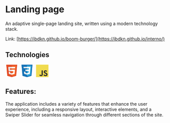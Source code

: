 # Landing page

An adaptive single-page landing site, written using a modern technology stack.

Link: [https://ibdkn.github.io/boom-burger/](https://ibdkn.github.io/interno/)

## Technologies

<div>
  <img src="https://github.com/devicons/devicon/blob/master/icons/html5/html5-original.svg" title="html5" alt="html5" width="40" height="40"/>&nbsp
   <img src="https://github.com/devicons/devicon/blob/master/icons/css3/css3-original.svg" title="css" alt="css" width="40" height="40"/>&nbsp
  <img src="https://github.com/devicons/devicon/blob/master/icons/javascript/javascript-original.svg" title="javascript" alt="javascript" width="40" height="40"/>&nbsp
</div>

## Features:
<p>
  The application includes a variety of features that enhance the user experience, including a responsive layout, interactive elements, and a Swiper Slider for seamless navigation through different sections of the site.
<p>

